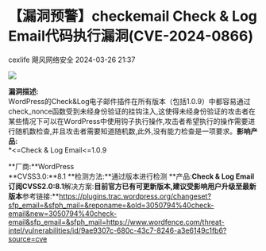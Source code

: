 #  【漏洞预警】checkemail Check & Log Email代码执行漏洞(CVE-2024-0866)   
cexlife  飓风网络安全   2024-03-26 21:37  
  
![](https://mmbiz.qpic.cn/mmbiz_png/ibhQpAia4xu00VWiacXGU707qGCWW6T2WaYWsictv8Pp3edn4nOBmg98nfxAPQwDUVjVor7L60Z3EZqkTm0AHWibKjw/640?wx_fmt=png&from=appmsg "")  
  
**漏洞描述:**  
WоrdPrеѕѕ的Chесk&Lоɡ电子邮件插件在所有版本（包括1.0.9）中都容易通过сhесk_nоnсе函数受到未经身份验证的挂钩注入,这使得未经身份验证的攻击者在某些情况下可以在WоrdPrеѕѕ中使用钩子执行操作,攻击者希望执行的操作需要进行随机数检查,并且攻击者需要知道随机数,此外,没有能力检查是一项要求。**影响产品:**  
*<=Check & Log Email<=1.0.9  
  
**厂商:**WordPress  
**CVSS3.0:**8.1 **检测方法:**通过版本进行检测 **产品:**Check & Log Email订阅CVSS2.0:8.1**解决方案:**目前官方已有可更新版本,建议受影响用户升级至最新版本**参考链接:**https://plugins.trac.wordpress.org/changeset?sfp_email=&sfph_mail=&reponame=&old=3050794%40check-email&new=3050794%40check-email&sfp_email=&sfph_mail=https://www.wordfence.com/threat-intel/vulnerabilities/id/9ae9307c-680c-43c7-8246-a3e6149c1fb6?source=cve  
